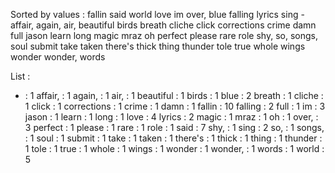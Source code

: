 Sorted by values :
fallin said world love im over, blue falling lyrics sing - affair, again, air, beautiful birds breath cliche click corrections crime damn full jason learn long magic mraz oh perfect please rare role shy, so, songs, soul submit take taken there's thick thing thunder tole true whole wings wonder wonder, words 

List :
- : 1
affair, : 1
again, : 1
air, : 1
beautiful : 1
birds : 1
blue : 2
breath : 1
cliche : 1
click : 1
corrections : 1
crime : 1
damn : 1
fallin : 10
falling : 2
full : 1
im : 3
jason : 1
learn : 1
long : 1
love : 4
lyrics : 2
magic : 1
mraz : 1
oh : 1
over, : 3
perfect : 1
please : 1
rare : 1
role : 1
said : 7
shy, : 1
sing : 2
so, : 1
songs, : 1
soul : 1
submit : 1
take : 1
taken : 1
there's : 1
thick : 1
thing : 1
thunder : 1
tole : 1
true : 1
whole : 1
wings : 1
wonder : 1
wonder, : 1
words : 1
world : 5
